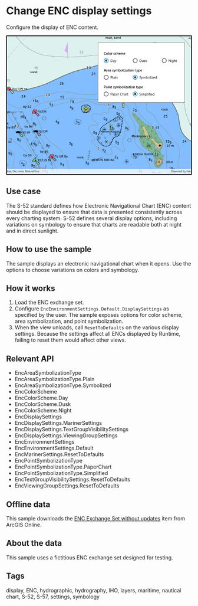 # Change ENC display settings

Configure the display of ENC content.

![Image of change ENC display settings app](ChangeEncDisplaySettings.jpg)

## Use case

The S-52 standard defines how Electronic Navigational Chart (ENC) content should be displayed to ensure that data is presented consistently across every charting system. S-52 defines several display options, including variations on symbology to ensure that charts are readable both at night and in direct sunlight.

## How to use the sample

The sample displays an electronic navigational chart when it opens. Use the options to choose variations on colors and symbology.

## How it works

1. Load the ENC exchange set.
2. Configure `EncEnvironmentSettings.Default.DisplaySettings` as specified by the user. The sample exposes options for color scheme, area symbolization, and point symbolization.
3. When the view unloads, call `ResetToDefaults` on the various display settings. Because the settings affect all ENCs displayed by Runtime, failing to reset them would affect other views.

## Relevant API

* EncAreaSymbolizationType
* EncAreaSymbolizationType.Plain
* EncAreaSymbolizationType.Symbolized
* EncColorScheme
* EncColorScheme.Day
* EncColorScheme.Dusk
* EncColorScheme.Night
* EncDisplaySettings
* EncDisplaySettings.MarinerSettings
* EncDisplaySettings.TextGroupVisibilitySettings
* EncDisplaySettings.ViewingGroupSettings
* EncEnvironmentSettings
* EncEnvironmentSettings.Default
* EncMarinerSettings.ResetToDefaults
* EncPointSymbolizationType
* EncPointSymbolizationType.PaperChart
* EncPointSymbolizationType.Simplified
* EncTextGroupVisibilitySettings.ResetToDefaults
* EncViewingGroupSettings.ResetToDefaults

## Offline data

This sample downloads the [ENC Exchange Set without updates](https://www.arcgis.com/home/item.html?id=9d2987a825c646468b3ce7512fb76e2d) item from ArcGIS Online.

## About the data

This sample uses a fictitious ENC exchange set designed for testing.

## Tags

display, ENC, hydrographic, hydrography, IHO, layers, maritime, nautical chart, S-52, S-57, settings, symbology

